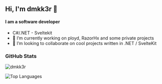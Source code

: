 ## Hi,  I'm dmkk3r 👋
#### I am a software developer

- C#/.NET - Sveltekit 
- 🔭 I’m currently working on ployd, RazorHx and some private projects
- 👯 I’m looking to collaborate on cool projects written in .NET / SvelteKit

### GitHub Stats

<img src="https://github-readme-stats.vercel.app/api?count_private=true&username=dmkk3r&show_icons=true&theme=dark" alt="dmkk3r"/>

![Top Languages](https://github-readme-stats.vercel.app/api/top-langs/?username=dmkk3r&layout=compact&theme=dark)
